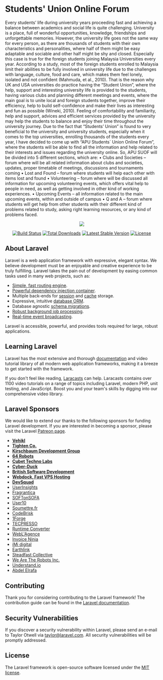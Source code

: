 <h1>Students' Union Online Forum</h1>
Every students’ life during university years proceeding fast and achieving a balance between academics and social life is quite challenging. University is a place, full of wonderful opportunities, knowledge, friendships and unforgettable memories. However, the university life goes not the same way for every person, as there are thousands of students with their own characteristics and personalities, where half of them might be easy adaptable and sociable and other half might be shy and closed. Especially this case is true for the foreign students joining Malaysia Universities every year. According to a study, most of the foreign students enrolled to Malaysia limit their abilities to be fully involved in university life due to the challenges with language, culture, food and care, which makes them feel lonely, isolated and not confident (Mahmuda, et al., 2010). That is the reason why UK and USA universities do practice having the “Student Union”, where the help, support and interesting university life is provided to the students, having various clubs and planning different meetings and events, where the main goal is to unite local and foreign students together, improve their efficiency, help to build self-confidence and make their lives as interesting and fun as possible (Wineki, 2010). Feeling of comfortability and familiarity, help and support, advices and efficient services provided by the university may help the students to balance and enjoy their time throughout the university journey. 
Due to the fact that “Students’ Union” is found to very beneficial to the university and university students, especially when it comes to the top universities, enrolling thousands of the students every year, I have decided to come up with “APU Students` Union Online Forum”, where the students will be able to find all the information and help related to their interests and issues regarding the university online. So, APU SUOF will be divided into 5 different sections, which are:
•	Clubs and Societies – forum where will be all related information about clubs and societies, updates, proper timetable of meetings, discussions and tournaments coming
•	Lost and Found – forum where students will help each other with items lost and found
•	Volunteering – forum where will be discussed all information for upcoming volunteering events, which offers vital help to people in need, as well as getting involved in other kind of working experiences.
•	Upcoming Events – all information related to the main upcoming events, within and outside of campus 
•	Q and A – forum where students will get help from other students with their different kind of problems related to study, asking right learning resources, or any kind of problems faced.

<p align="center"><img src="https://laravel.com/assets/img/components/logo-laravel.svg"></p>

<p align="center">
<a href="https://travis-ci.org/laravel/framework"><img src="https://travis-ci.org/laravel/framework.svg" alt="Build Status"></a>
<a href="https://packagist.org/packages/laravel/framework"><img src="https://poser.pugx.org/laravel/framework/d/total.svg" alt="Total Downloads"></a>
<a href="https://packagist.org/packages/laravel/framework"><img src="https://poser.pugx.org/laravel/framework/v/stable.svg" alt="Latest Stable Version"></a>
<a href="https://packagist.org/packages/laravel/framework"><img src="https://poser.pugx.org/laravel/framework/license.svg" alt="License"></a>
</p>

## About Laravel

Laravel is a web application framework with expressive, elegant syntax. We believe development must be an enjoyable and creative experience to be truly fulfilling. Laravel takes the pain out of development by easing common tasks used in many web projects, such as:

- [Simple, fast routing engine](https://laravel.com/docs/routing).
- [Powerful dependency injection container](https://laravel.com/docs/container).
- Multiple back-ends for [session](https://laravel.com/docs/session) and [cache](https://laravel.com/docs/cache) storage.
- Expressive, intuitive [database ORM](https://laravel.com/docs/eloquent).
- Database agnostic [schema migrations](https://laravel.com/docs/migrations).
- [Robust background job processing](https://laravel.com/docs/queues).
- [Real-time event broadcasting](https://laravel.com/docs/broadcasting).

Laravel is accessible, powerful, and provides tools required for large, robust applications.

## Learning Laravel

Laravel has the most extensive and thorough [documentation](https://laravel.com/docs) and video tutorial library of all modern web application frameworks, making it a breeze to get started with the framework.

If you don't feel like reading, [Laracasts](https://laracasts.com) can help. Laracasts contains over 1100 video tutorials on a range of topics including Laravel, modern PHP, unit testing, and JavaScript. Boost you and your team's skills by digging into our comprehensive video library.

## Laravel Sponsors

We would like to extend our thanks to the following sponsors for funding Laravel development. If you are interested in becoming a sponsor, please visit the Laravel [Patreon page](https://patreon.com/taylorotwell).

- **[Vehikl](https://vehikl.com/)**
- **[Tighten Co.](https://tighten.co)**
- **[Kirschbaum Development Group](https://kirschbaumdevelopment.com)**
- **[64 Robots](https://64robots.com)**
- **[Cubet Techno Labs](https://cubettech.com)**
- **[Cyber-Duck](https://cyber-duck.co.uk)**
- **[British Software Development](https://www.britishsoftware.co)**
- **[Webdock, Fast VPS Hosting](https://www.webdock.io/en)**
- **[DevSquad](https://devsquad.com)**
- [UserInsights](https://userinsights.com)
- [Fragrantica](https://www.fragrantica.com)
- [SOFTonSOFA](https://softonsofa.com/)
- [User10](https://user10.com)
- [Soumettre.fr](https://soumettre.fr/)
- [CodeBrisk](https://codebrisk.com)
- [1Forge](https://1forge.com)
- [TECPRESSO](https://tecpresso.co.jp/)
- [Runtime Converter](http://runtimeconverter.com/)
- [WebL'Agence](https://weblagence.com/)
- [Invoice Ninja](https://www.invoiceninja.com)
- [iMi digital](https://www.imi-digital.de/)
- [Earthlink](https://www.earthlink.ro/)
- [Steadfast Collective](https://steadfastcollective.com/)
- [We Are The Robots Inc.](https://watr.mx/)
- [Understand.io](https://www.understand.io/)
- [Abdel Elrafa](https://abdelelrafa.com)

## Contributing

Thank you for considering contributing to the Laravel framework! The contribution guide can be found in the [Laravel documentation](https://laravel.com/docs/contributions).

## Security Vulnerabilities

If you discover a security vulnerability within Laravel, please send an e-mail to Taylor Otwell via [taylor@laravel.com](mailto:taylor@laravel.com). All security vulnerabilities will be promptly addressed.

## License

The Laravel framework is open-source software licensed under the [MIT license](https://opensource.org/licenses/MIT).
